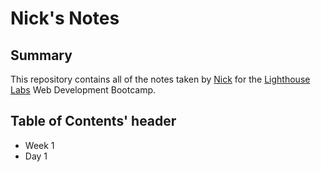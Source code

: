 # Nick's Notes

## Summary

This repository contains all of the notes taken by [Nick](https://github.com/nnewburg) for the [Lighthouse Labs](https://web.compass.lighthouselabs.ca/days/today) Web Development Bootcamp.


## Table of Contents' header
* Week 1
* Day 1